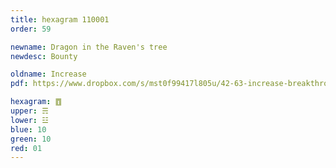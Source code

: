 ```yaml
---
title: hexagram 110001
order: 59

newname: Dragon in the Raven's tree
newdesc: Bounty

oldname: Increase
pdf: https://www.dropbox.com/s/mst0f99417l805u/42-63-increase-breakthrough.pdf?dl=0

hexagram: ䷩
upper: ☴
lower: ☳
blue: 10
green: 10
red: 01
---
```

